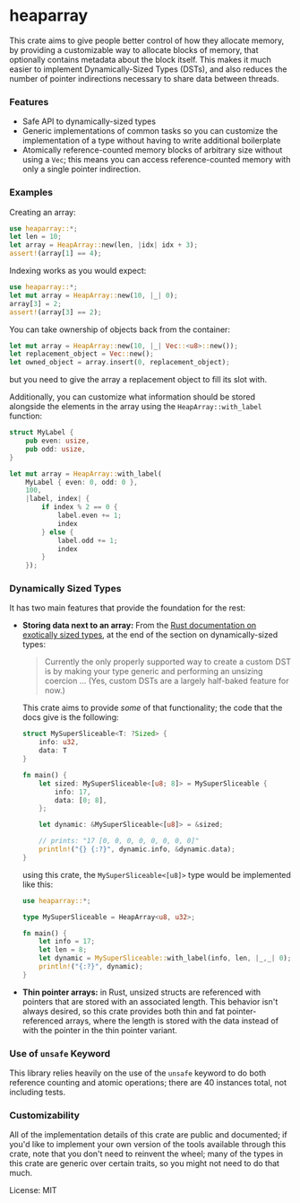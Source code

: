 # heaparray

This crate aims to give people better control of how they allocate memory,
by providing a customizable way to allocate blocks of memory, that optionally
contains metadata about the block itself. This makes it much easier to implement
Dynamically-Sized Types (DSTs), and also reduces the number of pointer
indirections necessary to share data between threads.

### Features
- Safe API to dynamically-sized types
- Generic implementations of common tasks so you can customize the
  implementation of a type without having to write additional boilerplate
- Atomically reference-counted memory blocks of arbitrary size without
  using a `Vec`; this means you can access reference-counted memory with
  only a single pointer indirection.

### Examples
Creating an array:

```rust
use heaparray::*;
let len = 10;
let array = HeapArray::new(len, |idx| idx + 3);
assert!(array[1] == 4);
```

Indexing works as you would expect:

```rust
use heaparray::*;
let mut array = HeapArray::new(10, |_| 0);
array[3] = 2;
assert!(array[3] == 2);
```

You can take ownership of objects back from the container:

```rust
let mut array = HeapArray::new(10, |_| Vec::<u8>::new());
let replacement_object = Vec::new();
let owned_object = array.insert(0, replacement_object);
```

but you need to give the array a replacement object to fill its slot with.

Additionally, you can customize what information should be stored alongside
the elements in the array using the `HeapArray::with_label` function:

```rust
struct MyLabel {
    pub even: usize,
    pub odd: usize,
}

let mut array = HeapArray::with_label(
    MyLabel { even: 0, odd: 0 },
    100,
    |label, index| {
        if index % 2 == 0 {
            label.even += 1;
            index
        } else {
            label.odd += 1;
            index
        }
    });
```

### Dynamically Sized Types
It has two main features that provide the foundation for the rest:

- **Storing data next to an array:** From the
  [Rust documentation on exotically sized types](https://doc.rust-lang.org/nomicon/exotic-sizes.html),
  at the end of the section on dynamically-sized types:

  > Currently the only properly supported way to create a custom DST is by
  > making your type generic and performing an unsizing coercion
  > ...
  > (Yes, custom DSTs are a largely half-baked feature for now.)

  This crate aims to provide *some* of that functionality; the code that
  the docs give is the following:

  ```rust
  struct MySuperSliceable<T: ?Sized> {
      info: u32,
      data: T
  }

  fn main() {
      let sized: MySuperSliceable<[u8; 8]> = MySuperSliceable {
          info: 17,
          data: [0; 8],
      };

      let dynamic: &MySuperSliceable<[u8]> = &sized;

      // prints: "17 [0, 0, 0, 0, 0, 0, 0, 0]"
      println!("{} {:?}", dynamic.info, &dynamic.data);
  }
  ```

  using this crate, the `MySuperSliceable<[u8]>` type would be
  implemented like this:

  ```rust
  use heaparray::*;

  type MySuperSliceable = HeapArray<u8, u32>;

  fn main() {
      let info = 17;
      let len = 8;
      let dynamic = MySuperSliceable::with_label(info, len, |_,_| 0);
      println!("{:?}", dynamic);
  }
  ```

- **Thin pointer arrays:** in Rust, unsized structs are referenced with
  pointers that are stored with an associated length.
  This behavior isn't always desired, so this crate provides
  both thin and fat pointer-referenced arrays, where the length is stored
  with the data instead of with the pointer in the thin pointer variant.

### Use of `unsafe` Keyword
This library relies heavily on the use of the `unsafe` keyword to do both
reference counting and atomic operations; there are 40 instances total,
not including tests.

### Customizability
All of the implementation details of this crate are public and documented;
if you'd like to implement your own version of the tools available through
this crate, note that you don't need to reinvent the wheel; many of the types in
this crate are generic over certain traits, so you might not need to do that much.

License: MIT
